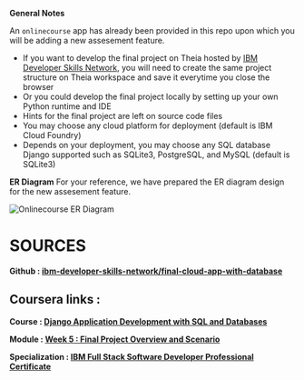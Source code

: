 
**General Notes**

An `onlinecourse` app has already been provided in this repo upon which you will be adding a new assesement feature.

- If you want to develop the final project on Theia hosted by [IBM Developer Skills Network](https://labs.cognitiveclass.ai/), you will need to create the same project structure on Theia workspace and save it everytime you close the browser
- Or you could develop the final project locally by setting up your own Python runtime and IDE
- Hints for the final project are left on source code files
- You may choose any cloud platform for deployment (default is IBM Cloud Foundry)
- Depends on your deployment, you may choose any SQL database Django supported such as SQLite3, PostgreSQL, and MySQL (default is SQLite3)

**ER Diagram**
For your reference, we have prepared the ER diagram design for the new assesement feature.

![Onlinecourse ER Diagram](https://github.com/ibm-developer-skills-network/final-cloud-app-with-database/blob/master/static/media/course_images/onlinecourse_app_er.png)


# SOURCES

**Github : [ibm-developer-skills-network/final-cloud-app-with-database](https://github.com/ibm-developer-skills-network/final-cloud-app-with-database)**
## Coursera links :

**Course : [Django Application Development with SQL and Databases](https://www.coursera.org/learn/developing-applications-with-sql-databases-and-django/home/week/5)**

**Module : [Week 5 : Final Project Overview and Scenario](https://www.coursera.org/learn/developing-applications-with-sql-databases-and-django/supplement/Do7Cp/final-project-overview-and-scenario)**

**Specialization : [IBM Full Stack Software Developer Professional Certificate](https://www.coursera.org/professional-certificates/ibm-full-stack-cloud-developer)**